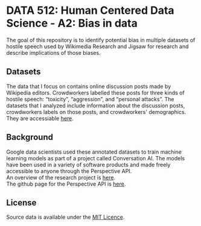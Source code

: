 # DATA 512: Human Centered Data Science - A2: Bias in data

The goal of this repository is to identify potential bias in multiple datasets of hostile speech used by Wikimedia Research and Jigsaw for research and describe implications of those biases.

## Datasets
The data that I focus on contains online discussion posts made by Wikipedia editors. Crowdworkers labelled these posts for three kinds of hostile speech: “toxicity”, “aggression”, and “personal attacks”. The datasets that I analyzed include information about the discussion posts, crowdworkers labels on those posts, and crowdworkers' demographics.  <br />
They are accessiable [here](https://figshare.com/projects/Wikipedia_Talk/16731).

## Background
Google data scientists used these annotated datasets to train machine learning models as part of a project called Conversation AI. The models have been used in a variety of software products and made freely accessible to anyone through the Perspective API.   <br />
An overview of the research project is [here](https://meta.wikimedia.org/wiki/Research:Detox).   <br />
The github page for the Perspective API is [here](https://github.com/conversationai/perspectiveapi/blob/master/2-api/methods.md).


## License
Source data is available under the [MIT Licence](LICENSE).



